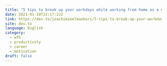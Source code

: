```yaml
---
title: "5 tips to break up your workdays while working from home as a developer"
date: 2021-01-10T22:17:22Z
link: https://dev.to/joachimzeelmaekers/5-tips-to-break-up-your-workdays-while-working-from-home-as-a-developer-38oi?utm_medium=RSS&utm_source=news.12bit.vn
site: dev.to
language: English
category:
  - wfh
  - productivity
  - career
  - motivation
draft: false
---
```

